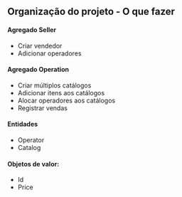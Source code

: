 ## Organização do projeto - O que fazer

#### Agregado Seller

- Criar vendedor
- Adicionar operadores

#### Agregado Operation

- Criar múltiplos catálogos
- Adicionar itens aos catálogos
- Alocar operadores aos catálogos
- Registrar vendas

#### Entidades

- Operator
- Catalog

#### Objetos de valor:

- Id
- Price
